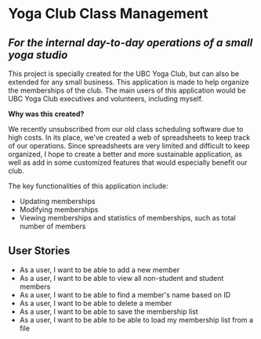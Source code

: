 # Yoga Club Class Management

## *For the internal day-to-day operations of a small yoga studio*

This project is specially created for the UBC Yoga Club, but can also be extended
for any small business. This application is made to help organize the memberships of the club. 
The main users of this application would be UBC Yoga Club executives and volunteers, including myself. 

**Why was this created?**

We recently unsubscribed from our old class scheduling software due to high costs.
In its place, we've created a web of spreadsheets to keep track of our operations. 
Since spreadsheets are very limited and difficult to keep organized, I hope to 
create a better and more sustainable application, as well as add in some 
customized features that would especially benefit our club. 

The key functionalities of this application include:
- Updating memberships
- Modifying memberships
- Viewing memberships and statistics of memberships, such as total number of members

## User Stories

- As a user, I want to be able to add a new member
- As a user, I want to be able to view all non-student and student members
- As a user, I want to be able to find a member's name based on ID
- As a user, I want to be able to delete a member
- As a user, I want to be able to save the membership list
- As a user, I want to be able to be able to load my membership list from a file

